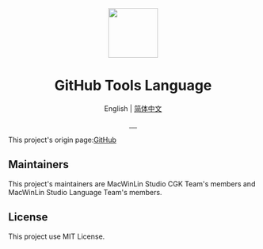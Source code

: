 <div align="center">
  <img src="https://s1.imagehub.cc/images/2022/04/09/favicon.png" width="100px" height="100px">
  <h1 align="center">GitHub Tools Language</h1>
  
  English | [简体中文](https://github.com/macwinlin-studio/githut-language/blob/main/README-zh.md)
  
  <a href="https://github.com/macwinlin-studio/GithuT/releases">
    <img src="https://img.shields.io/github/last-commit/macwinlin-studio/githut-language" alt="">
  </a>
  <a href="https://github.com/macwinlin-studio/GithuT/releases">
    <img src="https://img.shields.io/github/downloads/macwinlin-studio/GithuT/total" alt="">
  </a>
  <a href="https://github.com/macwinlin-studio/GithuT/blob/1.0.0/LICENSE">
    <img src="https://img.shields.io/badge/license-Apache--2.0-blue" alt="">
  </a>
  <a href="https://www.microsoft.com/en-us/windows">
    <img src="https://img.shields.io/badge/platform-windows-orange" alt="">
  </a>
  <a href="https://www.python.org/">
    <img src="https://img.shields.io/badge/python-v3.9-orange" alt="">
  </a>
</div>

This project's origin page:[GitHub](https://github.com/macwinlin-studio/GithuT)

## Maintainers

This project's maintainers are MacWinLin Studio CGK Team's members and MacWinLin Studio Language Team's members.

## License

This project use MIT License.

